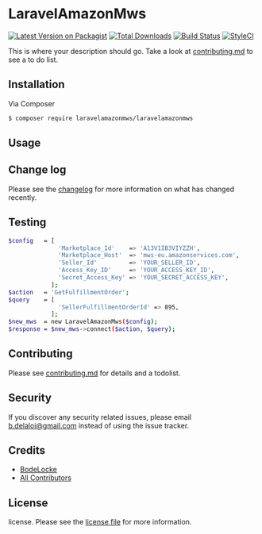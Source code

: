 # LaravelAmazonMws

[![Latest Version on Packagist][ico-version]][link-packagist]
[![Total Downloads][ico-downloads]][link-downloads]
[![Build Status][ico-travis]][link-travis]
[![StyleCI][ico-styleci]][link-styleci]

This is where your description should go. Take a look at [contributing.md](contributing.md) to see a to do list.

## Installation

Via Composer

``` bash
$ composer require laravelamazonmws/laravelamazonmws
```

## Usage

## Change log

Please see the [changelog](changelog.md) for more information on what has changed recently.

## Testing

``` bash
$config   = [
              'Marketplace_Id'    => 'A13V1IB3VIYZZH',
              'Marketplace_Host'  => 'mws-eu.amazonservices.com',
              'Seller_Id'         => 'YOUR_SELLER_ID',
              'Access_Key_ID'     => 'YOUR_ACCESS_KEY_ID',
              'Secret_Access_Key' => 'YOUR_SECRET_ACCESS_KEY',
            ];
$action   = 'GetFulfillmentOrder';
$query    = [
              'SellerFulfillmentOrderId' => 895,
            ];
$new_mws  = new LaravelAmazonMws($config);
$response = $new_mws->connect($action, $query);
```

## Contributing

Please see [contributing.md](contributing.md) for details and a todolist.

## Security

If you discover any security related issues, please email b.delaloi@gmail.com instead of using the issue tracker.

## Credits

- [BodeLocke][link-author]
- [All Contributors][link-contributors]

## License

license. Please see the [license file](license.md) for more information.

[ico-version]: https://img.shields.io/packagist/v/laravelamazonmws/laravelamazonmws.svg?style=flat-square
[ico-downloads]: https://img.shields.io/packagist/dt/laravelamazonmws/laravelamazonmws.svg?style=flat-square
[ico-travis]: https://img.shields.io/travis/laravelamazonmws/laravelamazonmws/master.svg?style=flat-square
[ico-styleci]: https://styleci.io/repos/12345678/shield

[link-packagist]: https://packagist.org/packages/laravelamazonmws/laravelamazonmws
[link-downloads]: https://packagist.org/packages/laravelamazonmws/laravelamazonmws
[link-travis]: https://travis-ci.org/laravelamazonmws/laravelamazonmws
[link-styleci]: https://styleci.io/repos/12345678
[link-author]: https://github.com/laravelamazonmws
[link-contributors]: ../../contributors]
